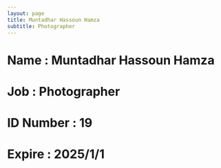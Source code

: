 ```yaml
---
layout: page
title: Muntadhar Hassoun Hamza
subtitle: Photographer
---
```

# Name : Muntadhar Hassoun Hamza
# Job : Photographer
# ID Number : 19
# Expire : 2025/1/1
